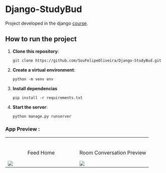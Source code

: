 # Django-StudyBud

Project developed in the django [course](https://www.youtube.com/watch?v=PtQiiknWUcI&t=328s&ab_channel=TraversyMedia).

## How to run the project

1. **Clone this repository**:
   
   ```
   git clone https://github.com/SouFelipeOliveira/Django-StudyBud.git
   ```
2. **Create a virtual environment**:
   
   ```
   python -m venv env
   ```
4. **Install dependencias**

   ```
   pip install -r requirements.txt
   ```

5. **Start the server**:
   
   ```
   python manage.py runserver
   ```

### App Preview :

<table width="100%"> 
<tr>
<td width="50%">      
&nbsp; 
<br>
<p align="center">
  Feed Home
</p>
<img src="https://user-images.githubusercontent.com/72341453/134747262-0a92233d-8010-40f8-84c5-8d94895aac44.PNG">
</td> 
<td width="50%">
<br>
<p align="center">
  Room Conversation Preview
</p>
<img src="https://user-images.githubusercontent.com/72341453/134747155-3ca5b55f-b064-4741-aeae-abe90bddf41e.PNG">  
</td>
</table>
